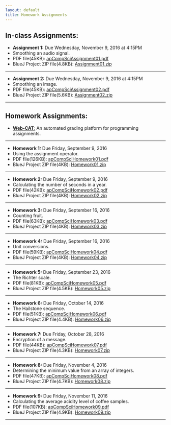 ```yaml
---
layout: default
title: Homework Assignments
---
```


## In-class Assignments:

+ **Assignment 1:** Due Wednesday, November 9, 2016 at 4:15PM
+ Smoothing an audio signal.
+ PDF file(45KB): [apCompSciAssignment01.pdf](/apcompsci3/assets/apCompSciAssignment01.pdf)
+ BlueJ Project ZIP file(4.8KB): [Assignment01.zip](/apcompsci3/assets/Assignment01.zip)

---

+ **Assignment 2:** Due Wednesday, November 9, 2016 at 4:15PM
+ Smoothing an image.
+ PDF file(45KB): [apCompSciAssignment02.pdf](/apcompsci3/assets/apCompSciAssignment02.pdf)
+ BlueJ Project ZIP file(5.6KB): [Assignment02.zip](/apcompsci3/assets/Assignment02.zip)

---

## Homework Assignments:

+ [**Web-CAT**:](http://ec2-54-65-207-33.ap-northeast-1.compute.amazonaws.com:8080/Web-CAT/WebObjects/Web-CAT.woa) An automated grading platform for programming assignments.

---

+ **Homework 1:** Due Friday, September 9, 2016
+ Using the assignment operator.
+ PDF file(126KB): [apCompSciHomework01.pdf](/apcompsci3/assets/apCompSciHomework01.pdf)
+ BlueJ Project ZIP file(4KB): [Homework01.zip](/apcompsci3/assets/Homework01.zip)

---

+ **Homework 2:** Due Friday, September 9, 2016
+ Calculating the number of seconds in a year.
+ PDF file(42KB): [apCompSciHomework02.pdf](/apcompsci3/assets/apCompSciHomework02.pdf)
+ BlueJ Project ZIP file(4KB): [Homework02.zip](/apcompsci3/assets/Homework02.zip)

---

+ **Homework 3:** Due Friday, September 16, 2016
+ Counting fruit.
+ PDF file(63KB): [apCompSciHomework03.pdf](/apcompsci3/assets/apCompSciHomework03.pdf)
+ BlueJ Project ZIP file(4KB): [Homework03.zip](/apcompsci3/assets/Homework03.zip)

---

+ **Homework 4:** Due Friday, September 16, 2016
+ Unit conversions.
+ PDF file(59KB): [apCompSciHomework04.pdf](/apcompsci3/assets/apCompSciHomework04.pdf)
+ BlueJ Project ZIP file(4KB): [Homework04.zip](/apcompsci3/assets/Homework04.zip)

---

+ **Homework 5:** Due Friday, September 23, 2016
+ The Richter scale.
+ PDF file(81KB): [apCompSciHomework05.pdf](/apcompsci3/assets/apCompSciHomework05.pdf)
+ BlueJ Project ZIP file(4.5KB): [Homework05.zip](/apcompsci3/assets/Homework05.zip)

---

+ **Homework 6:** Due Friday, October 14, 2016
+ The Hailstone sequence.
+ PDF file(51KB): [apCompSciHomework06.pdf](/apcompsci3/assets/apCompSciHomework06.pdf)
+ BlueJ Project ZIP file(4.4KB): [Homework06.zip](/apcompsci3/assets/Homework06.zip)

---

+ **Homework 7:** Due Friday, October 28, 2016
+ Encryption of a message.
+ PDF file(44KB): [apCompSciHomework07.pdf](/apcompsci3/assets/apCompSciHomework07.pdf)
+ BlueJ Project ZIP file(4.3KB): [Homework07.zip](/apcompsci3/assets/Homework07.zip)

---

+ **Homework 8:** Due Friday, November 4, 2016
+ Determining the minimum value from an array of integers.
+ PDF file(47KB): [apCompSciHomework08.pdf](/apcompsci3/assets/apCompSciHomework08.pdf)
+ BlueJ Project ZIP file(4.7KB): [Homework08.zip](/apcompsci3/assets/Homework08.zip)

---

+ **Homework 9:** Due Friday, November 11, 2016
+ Calculating the average acidity level of coffee samples.
+ PDF file(107KB): [apCompSciHomework09.pdf](/apcompsci3/assets/apCompSciHomework09.pdf)
+ BlueJ Project ZIP file(4.9KB): [Homework09.zip](/apcompsci3/assets/Homework09.zip)

---









